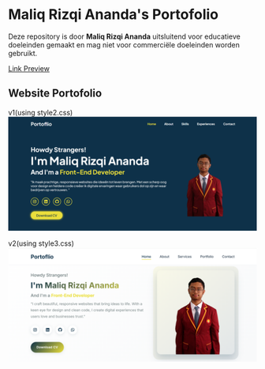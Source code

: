 # Maliq Rizqi Ananda's Portofolio
Deze repository is door **Maliq Rizqi Ananda** uitsluitend voor educatieve doeleinden gemaakt en mag niet voor commerciële doeleinden worden gebruikt.

[Link Preview](https://mxl1qr.github.io/portofolio-website/)

## Website Portofolio
v1(using style2.css)
![Home](https://github.com/mxl1qr/portofolio-website/blob/main/preview/home_preview2.png)

v2(using style3.css)
![Home](https://github.com/mxl1qr/portofolio-website/blob/main/preview/preview-home.png)
